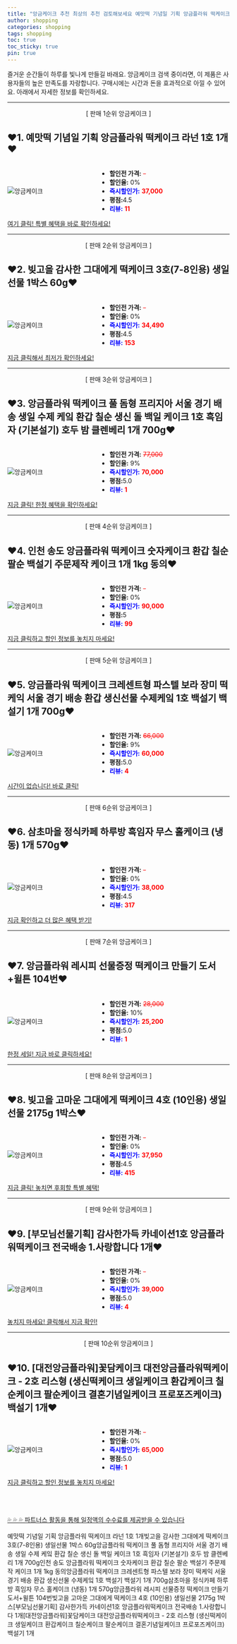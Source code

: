 ```yaml
---
title: "앙금케이크 추천 최상의 추천 검토해보세요 예맛떡 기념일 기획 앙금플라워 떡케이크"
author: shopping
categories: shopping
tags: shopping
toc: true
toc_sticky: true
pin: true
---
```

즐거운 순간들이 하루를 빛나게 만들길 바래요. 앙금케이크 검색 중이라면, 이 제품은 사용자들의 높은 만족도를 자랑합니다. 구매시에는 시간과 돈을 효과적으로 아낄 수 있어요. 아래에서 자세한 정보를 확인하세요.

---
<p class="toplist" style="margin: 0 auto; display: block; width: fit-content;">[ 판매 1순위 앙금케이크 ]</p>

<h2><strong>❤️1. 예맛떡 기념일 기획 앙금플라워 떡케이크 라넌 1호 1개❤️</strong></h2>

<div style="display: flex; align-items: center;">
    <div style="flex: 0.4;">
        <img src="https://thumbnail10.coupangcdn.com/thumbnails/remote/230x230ex/image/vendor_inventory/69ec/662fa6d2a3051bb3c6614a5c6b7311276c68901cf296cd189fe10799aea8.jpeg" alt="앙금케이크" style="max-width: 100%;">
    </div>
    <div style="flex: 0.6; margin-left: 10px;">
        <ul>
            <li><strong>할인전 가격:</strong> <del style="color: red;">-</del></li>
            <li><strong>할인율:</strong> 0%</li>
            <li><span style='color:blue'><strong>즉시할인가:</strong></span> <span style='color:red'><strong>37,000</strong></span></li>
            <li><strong>평점:</strong>4.5</li>
            <li><span style='color:blue'><strong>리뷰:</strong></span> <span style='color:red'><strong>11</strong></span></li>
        </ul>
    </div>
</div>
<div class="center">
    <a href="https://selin100587.github.io?lptag=AF9450613&subid=githubio&pageKey=6982711624&traceid=V0-153&itemId=18073971751&vendorItemId=85227143587" class="myButton">
        여기 클릭! 특별 혜택을 바로 확인하세요!
    </a>
</div>


---
<p class="toplist" style="margin: 0 auto; display: block; width: fit-content;">[ 판매 2순위 앙금케이크 ]</p>

<h2><strong>❤️2. 빚고을 감사한 그대에게 떡케이크 3호(7-8인용) 생일선물 1박스 60g❤️</strong></h2>

<div style="display: flex; align-items: center;">
    <div style="flex: 0.4;">
        <img src="https://thumbnail8.coupangcdn.com/thumbnails/remote/230x230ex/image/vendor_inventory/bbb7/23b1fcf0e2dd68b81a937af2f2386e81e967cba88dc235a440f4a800973c.jpg" alt="앙금케이크" style="max-width: 100%;">
    </div>
    <div style="flex: 0.6; margin-left: 10px;">
        <ul>
            <li><strong>할인전 가격:</strong> <del style="color: red;">-</del></li>
            <li><strong>할인율:</strong> 0%</li>
            <li><span style='color:blue'><strong>즉시할인가:</strong></span> <span style='color:red'><strong>34,490</strong></span></li>
            <li><strong>평점:</strong>4.5</li>
            <li><span style='color:blue'><strong>리뷰:</strong></span> <span style='color:red'><strong>153</strong></span></li>
        </ul>
    </div>
</div>
<div class="center">
    <a href="https://selin100587.github.io?lptag=AF9450613&subid=githubio&pageKey=14667174&traceid=V0-153&itemId=60548926&vendorItemId=84614526074" class="myButton">
        지금 클릭해서 최저가 확인하세요!
    </a>
</div>


---
<p class="toplist" style="margin: 0 auto; display: block; width: fit-content;">[ 판매 3순위 앙금케이크 ]</p>

<h2><strong>❤️3. 앙금플라워 떡케이크 풀 돔형 프리지아 서울 경기 배송 생일 수제 케잌 환갑 칠순 생신 돌 백일 케이크 1호 흑임자 (기본설기) 호두 밤 클렌베리 1개 700g❤️</strong></h2>

<div style="display: flex; align-items: center;">
    <div style="flex: 0.4;">
        <img src="https://thumbnail10.coupangcdn.com/thumbnails/remote/230x230ex/image/vendor_inventory/d590/07fb12ff35d74c26853079f964147827e3932969d6cfde9623f367922e6e.png" alt="앙금케이크" style="max-width: 100%;">
    </div>
    <div style="flex: 0.6; margin-left: 10px;">
        <ul>
            <li><strong>할인전 가격:</strong> <del style="color: red;">77,000</del></li>
            <li><strong>할인율:</strong> 9%</li>
            <li><span style='color:blue'><strong>즉시할인가:</strong></span> <span style='color:red'><strong>70,000</strong></span></li>
            <li><strong>평점:</strong>5.0</li>
            <li><span style='color:blue'><strong>리뷰:</strong></span> <span style='color:red'><strong>1</strong></span></li>
        </ul>
    </div>
</div>
<div class="center">
    <a href="https://selin100587.github.io?lptag=AF9450613&subid=githubio&pageKey=5400453922&traceid=V0-153&itemId=8078091121&vendorItemId=75366436654" class="myButton">
        지금 클릭! 한정 혜택을 확인하세요!
    </a>
</div>


---
<p class="toplist" style="margin: 0 auto; display: block; width: fit-content;">[ 판매 4순위 앙금케이크 ]</p>

<h2><strong>❤️4. 인천 송도 앙금플라워 떡케이크 숫자케이크 환갑 칠순 팔순 백설기 주문제작 케이크 1개 1kg 동의❤️</strong></h2>

<div style="display: flex; align-items: center;">
    <div style="flex: 0.4;">
        <img src="https://thumbnail8.coupangcdn.com/thumbnails/remote/230x230ex/image/vendor_inventory/2f5d/8213fc570ca725a84ac7daa1d220bbbc2220d7a2511c9e6d62c8f1336ca6.jpg" alt="앙금케이크" style="max-width: 100%;">
    </div>
    <div style="flex: 0.6; margin-left: 10px;">
        <ul>
            <li><strong>할인전 가격:</strong> <del style="color: red;">-</del></li>
            <li><strong>할인율:</strong> 0%</li>
            <li><span style='color:blue'><strong>즉시할인가:</strong></span> <span style='color:red'><strong>90,000</strong></span></li>
            <li><strong>평점:</strong>5</li>
            <li><span style='color:blue'><strong>리뷰:</strong></span> <span style='color:red'><strong>99</strong></span></li>
        </ul>
    </div>
</div>
<div class="center">
    <a href="https://selin100587.github.io?lptag=AF9450613&subid=githubio&pageKey=8223035179&traceid=V0-153&itemId=23640735012&vendorItemId=90666150579" class="myButton">
        지금 클릭하고 할인 정보를 놓치지 마세요!
    </a>
</div>


---
<p class="toplist" style="margin: 0 auto; display: block; width: fit-content;">[ 판매 5순위 앙금케이크 ]</p>

<h2><strong>❤️5. 앙금플라워 떡케이크 크레센트형 파스텔 보라 장미 떡케익 서울 경기 배송 환갑 생신선물 수제케잌 1호 백설기 백설기 1개 700g❤️</strong></h2>

<div style="display: flex; align-items: center;">
    <div style="flex: 0.4;">
        <img src="https://thumbnail7.coupangcdn.com/thumbnails/remote/230x230ex/image/vendor_inventory/376c/b3259c7a3295a751800b192bb0f0a433ab03e6cc8f42395a5c0797e12972.png" alt="앙금케이크" style="max-width: 100%;">
    </div>
    <div style="flex: 0.6; margin-left: 10px;">
        <ul>
            <li><strong>할인전 가격:</strong> <del style="color: red;">66,000</del></li>
            <li><strong>할인율:</strong> 9%</li>
            <li><span style='color:blue'><strong>즉시할인가:</strong></span> <span style='color:red'><strong>60,000</strong></span></li>
            <li><strong>평점:</strong>5.0</li>
            <li><span style='color:blue'><strong>리뷰:</strong></span> <span style='color:red'><strong>4</strong></span></li>
        </ul>
    </div>
</div>
<div class="center">
    <a href="https://selin100587.github.io?lptag=AF9450613&subid=githubio&pageKey=5400254836&traceid=V0-153&itemId=8077289947&vendorItemId=75365631930" class="myButton">
        시간이 없습니다! 바로 클릭!
    </a>
</div>


---
<p class="toplist" style="margin: 0 auto; display: block; width: fit-content;">[ 판매 6순위 앙금케이크 ]</p>

<h2><strong>❤️6. 삼초마을 정식카페 하루방 흑임자 무스 홀케이크 (냉동) 1개 570g❤️</strong></h2>

<div style="display: flex; align-items: center;">
    <div style="flex: 0.4;">
        <img src="https://thumbnail10.coupangcdn.com/thumbnails/remote/230x230ex/image/retail/images/2022/06/08/9/7/0e43e23a-582f-4204-9bc3-5012d8a279e4.jpg" alt="앙금케이크" style="max-width: 100%;">
    </div>
    <div style="flex: 0.6; margin-left: 10px;">
        <ul>
            <li><strong>할인전 가격:</strong> <del style="color: red;">-</del></li>
            <li><strong>할인율:</strong> 0%</li>
            <li><span style='color:blue'><strong>즉시할인가:</strong></span> <span style='color:red'><strong>38,000</strong></span></li>
            <li><strong>평점:</strong>4.5</li>
            <li><span style='color:blue'><strong>리뷰:</strong></span> <span style='color:red'><strong>317</strong></span></li>
        </ul>
    </div>
</div>
<div class="center">
    <a href="https://selin100587.github.io?lptag=AF9450613&subid=githubio&pageKey=6643638060&traceid=V0-153&itemId=15196364096&vendorItemId=82417511405" class="myButton">
        지금 확인하고 더 많은 혜택 받기!
    </a>
</div>


---
<p class="toplist" style="margin: 0 auto; display: block; width: fit-content;">[ 판매 7순위 앙금케이크 ]</p>

<h2><strong>❤️7. 앙금플라워 레시피 선물증정 떡케이크 만들기 도서+윌튼 104번❤️</strong></h2>

<div style="display: flex; align-items: center;">
    <div style="flex: 0.4;">
        <img src="https://thumbnail10.coupangcdn.com/thumbnails/remote/230x230ex/image/vendor_inventory/3af1/0716573008f185c7d509d7597d6aa430db177d491c67d2040f516e1fe3d0.jpg" alt="앙금케이크" style="max-width: 100%;">
    </div>
    <div style="flex: 0.6; margin-left: 10px;">
        <ul>
            <li><strong>할인전 가격:</strong> <del style="color: red;">28,000</del></li>
            <li><strong>할인율:</strong> 10%</li>
            <li><span style='color:blue'><strong>즉시할인가:</strong></span> <span style='color:red'><strong>25,200</strong></span></li>
            <li><strong>평점:</strong>5.0</li>
            <li><span style='color:blue'><strong>리뷰:</strong></span> <span style='color:red'><strong>1</strong></span></li>
        </ul>
    </div>
</div>
<div class="center">
    <a href="https://selin100587.github.io?lptag=AF9450613&subid=githubio&pageKey=6863631612&traceid=V0-153&itemId=16398597812&vendorItemId=83589816279" class="myButton">
        한정 세일! 지금 바로 클릭하세요!
    </a>
</div>


---
<p class="toplist" style="margin: 0 auto; display: block; width: fit-content;">[ 판매 8순위 앙금케이크 ]</p>

<h2><strong>❤️8. 빚고을 고마운 그대에게 떡케이크 4호 (10인용) 생일선물 2175g 1박스❤️</strong></h2>

<div style="display: flex; align-items: center;">
    <div style="flex: 0.4;">
        <img src="https://thumbnail6.coupangcdn.com/thumbnails/remote/230x230ex/image/vendor_inventory/76d7/86fb1073078b1b39c4ffd5d3a934a7ba753e06a87e8cbc70a8284a7fd43e.jpg" alt="앙금케이크" style="max-width: 100%;">
    </div>
    <div style="flex: 0.6; margin-left: 10px;">
        <ul>
            <li><strong>할인전 가격:</strong> <del style="color: red;">-</del></li>
            <li><strong>할인율:</strong> 0%</li>
            <li><span style='color:blue'><strong>즉시할인가:</strong></span> <span style='color:red'><strong>37,950</strong></span></li>
            <li><strong>평점:</strong>4.5</li>
            <li><span style='color:blue'><strong>리뷰:</strong></span> <span style='color:red'><strong>415</strong></span></li>
        </ul>
    </div>
</div>
<div class="center">
    <a href="https://selin100587.github.io?lptag=AF9450613&subid=githubio&pageKey=14669751&traceid=V0-153&itemId=60558003&vendorItemId=84614438512" class="myButton">
        지금 클릭! 놓치면 후회할 특별 혜택!
    </a>
</div>


---
<p class="toplist" style="margin: 0 auto; display: block; width: fit-content;">[ 판매 9순위 앙금케이크 ]</p>

<h2><strong>❤️9. [부모님선물기획] 감사한가득 카네이션1호 앙금플라워떡케이크 전국배송 1.사랑합니다 1개❤️</strong></h2>

<div style="display: flex; align-items: center;">
    <div style="flex: 0.4;">
        <img src="https://thumbnail6.coupangcdn.com/thumbnails/remote/230x230ex/image/vendor_inventory/13ab/9cf353a6535603516e9958dfa54ee0a4f46527cbe9652074527bb5c1b071.jpeg" alt="앙금케이크" style="max-width: 100%;">
    </div>
    <div style="flex: 0.6; margin-left: 10px;">
        <ul>
            <li><strong>할인전 가격:</strong> <del style="color: red;">-</del></li>
            <li><strong>할인율:</strong> 0%</li>
            <li><span style='color:blue'><strong>즉시할인가:</strong></span> <span style='color:red'><strong>39,000</strong></span></li>
            <li><strong>평점:</strong>5.0</li>
            <li><span style='color:blue'><strong>리뷰:</strong></span> <span style='color:red'><strong>4</strong></span></li>
        </ul>
    </div>
</div>
<div class="center">
    <a href="https://selin100587.github.io?lptag=AF9450613&subid=githubio&pageKey=7172635485&traceid=V0-153&itemId=18073971448&vendorItemId=85227143435" class="myButton">
        놓치지 마세요! 클릭해서 지금 확인!
    </a>
</div>


---
<p class="toplist" style="margin: 0 auto; display: block; width: fit-content;">[ 판매 10순위 앙금케이크 ]</p>

<h2><strong>❤️10. [대전앙금플라워]꽃담케이크 대전앙금플라워떡케이크 - 2호 리스형 (생신떡케이크 생일케이크 환갑케이크 칠순케이크 팔순케이크 결혼기념일케이크 프로포즈케이크) 백설기 1개❤️</strong></h2>

<div style="display: flex; align-items: center;">
    <div style="flex: 0.4;">
        <img src="https://thumbnail8.coupangcdn.com/thumbnails/remote/230x230ex/image/vendor_inventory/c883/21eee7963991e1ab3e4c10193dd8b1a247390dc8794b5e5e7c4ae2b2c9f1.JPG" alt="앙금케이크" style="max-width: 100%;">
    </div>
    <div style="flex: 0.6; margin-left: 10px;">
        <ul>
            <li><strong>할인전 가격:</strong> <del style="color: red;">-</del></li>
            <li><strong>할인율:</strong> 0%</li>
            <li><span style='color:blue'><strong>즉시할인가:</strong></span> <span style='color:red'><strong>65,000</strong></span></li>
            <li><strong>평점:</strong>5.0</li>
            <li><span style='color:blue'><strong>리뷰:</strong></span> <span style='color:red'><strong>1</strong></span></li>
        </ul>
    </div>
</div>
<div class="center">
    <a href="https://selin100587.github.io?lptag=AF9450613&subid=githubio&pageKey=6942364726&traceid=V0-153&itemId=16839188049&vendorItemId=84018462408" class="myButton">
        지금 클릭하고 할인 정보를 놓치지 마세요!
    </a>
</div>

<br><br><br>[💦 💦 💦 파트너스 활동을 통해 일정액의 수수료를 제공받을 수 있습니다](https://link.coupang.com/a/bcpT2c)<br><br>예맛떡 기념일 기획 앙금플라워 떡케이크 라넌 1호 1개빚고을 감사한 그대에게 떡케이크 3호(7-8인용) 생일선물 1박스 60g앙금플라워 떡케이크 풀 돔형 프리지아 서울 경기 배송 생일 수제 케잌 환갑 칠순 생신 돌 백일 케이크 1호 흑임자 (기본설기) 호두 밤 클렌베리 1개 700g인천 송도 앙금플라워 떡케이크 숫자케이크 환갑 칠순 팔순 백설기 주문제작 케이크 1개 1kg 동의앙금플라워 떡케이크 크레센트형 파스텔 보라 장미 떡케익 서울 경기 배송 환갑 생신선물 수제케잌 1호 백설기 백설기 1개 700g삼초마을 정식카페 하루방 흑임자 무스 홀케이크 (냉동) 1개 570g앙금플라워 레시피 선물증정 떡케이크 만들기 도서+윌튼 104번빚고을 고마운 그대에게 떡케이크 4호 (10인용) 생일선물 2175g 1박스[부모님선물기획] 감사한가득 카네이션1호 앙금플라워떡케이크 전국배송 1.사랑합니다 1개[대전앙금플라워]꽃담케이크 대전앙금플라워떡케이크 - 2호 리스형 (생신떡케이크 생일케이크 환갑케이크 칠순케이크 팔순케이크 결혼기념일케이크 프로포즈케이크) 백설기 1개